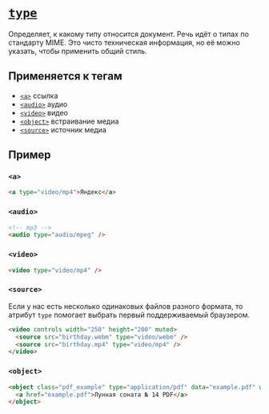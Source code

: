 # [`type`](../index.md)

Определяет, к какому типу относится документ. Речь идёт о типах по стандарту MIME. Это чисто техническая информация, но её можно указать, чтобы применить общий стиль.

## Применяется к тегам

- [`<a>`](../Tags/a.md) ссылка
- [`<audio>`](../Tags/audio.md) аудио
- [`<video>`](../Tags/video.md) видео
- [`<object>`](../Tags/object.md) встраивание медиа
- [`<source>`](../Tags/source.md) источник медиа

## Пример

### `<a>`

```html
<a type="video/mp4">Яндекс</a>
```

### `<audio>`

```html
<!-- mp3 -->
<audio type="audio/mpeg" />
```

### `<video>`

```html
<video type="video/mp4" />
```

### `<source>`

Если у нас есть несколько одинаковых файлов разного формата, то атрибут `type` помогает выбрать первый поддерживаемый браузером.

```html
<video controls width="250" height="200" muted>
  <source src="birthday.webm" type="video/webm" />
  <source src="birthday.mp4" type="video/mp4" />
</video>
```

### `<object>`

```html
<object class="pdf_example" type="application/pdf" data="example.pdf" width="600" height="700">
  <a href="example.pdf">Лунная соната № 14 PDF</a>
</object>
```
